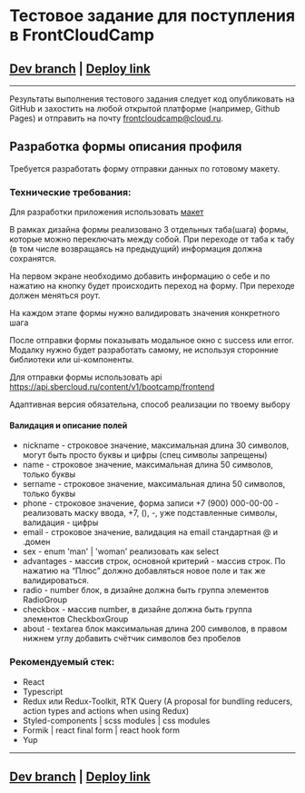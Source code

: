 # Тестовое задание для поступления в FrontCloudCamp

## [Dev branch](https://github.com/syrovezhko/test-assignment/tree/dev) | [Deploy link](https://syrovezhko.github.io/test-assignment/build/)

---

Результаты выполнения тестового задания следует код опубликовать на GitHub и захостить на любой открытой платформе (например, Github Pages) и отправить на почту frontcloudcamp@cloud.ru.

## Разработка формы описания профиля

Требуется разработать форму отправки данных по готовому макету. 

### Технические требования: 

Для разработки приложения использовать [макет](https://www.figma.com/file/rzIp6awR6dGFVrcxcCEwzD/Untitled?type=design&node-id=0-1&t=90NCIZwzg7SIsdMb-0)

В рамках дизайна формы реализовано 3 отдельных таба(шага) формы, которые можно переключать между собой. При переходе от таба к табу (в том числе возвращаясь на предыдущий) информация должна сохранятся.

На первом экране необходимо добавить информацию о себе и по нажатию на кнопку будет происходить переход на форму. При переходе должен меняться роут.

На каждом этапе формы нужно валидировать значения конкретного шага

После отправки формы показывать модальное окно с success или error. Модалку нужно будет разработать самому, не используя сторонние библиотеки или ui-компоненты.

Для отправки формы использовать api https://api.sbercloud.ru/content/v1/bootcamp/frontend

Адаптивная версия обязательна, способ реализации по твоему выбору 

#### Валидация и описание полей

- nickname - строковое значение, максимальная длина 30 символов, могут быть просто буквы и цифры (спец символы запрещены)
- name - строковое значение, максимальная длина 50 символов, только буквы
- sername - строковое значение, максимальная длина 50 символов, только буквы
- phone - строковое значение, форма записи +7 (900) 000-00-00 - реализовать маску ввода, +7, (), -, уже подставленные символы, валидация - цифры
- email - строковое значение, валидация на email стандартная @ и .домен
- sex - enum 'man' | 'woman' реализовать как select
- advantages - массив строк, основной критерий - массив строк. По нажатию на “Плюс” должно добавляться новое поле и так же валидироваться.
- radio - number блок, в дизайне должна быть группа элементов RadioGroup
- checkbox - массив number, в дизайне должна быть группа элементов CheckboxGroup
- about - textarea блок максимальная длина 200 символов, в правом нижнем углу добавить счётчик символов без пробелов

### Рекомендуемый стек:
- React
- Typescript
- Redux или Redux-Toolkit, RTK Query (A proposal for bundling reducers, action types and actions when using Redux)
- Styled-components | scss modules | css modules
- Formik | react final form | react hook form
- Yup

---

## [Dev branch](https://github.com/syrovezhko/test-assignment/tree/dev) | [Deploy link](https://syrovezhko.github.io/test-assignment/build/)